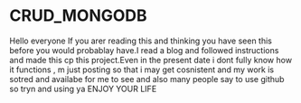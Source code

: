 # CRUD_MONGODB
Hello everyone If you arer reading this and thinking you have seen this before you would probablay have.I read a blog and followed instructions and made this cp
this project.Even in the present date i dont fully know how it functions , m just posting so that i may get cosnistent and my work is sotred and availabe for me to see and also many  people say to use github  so tryn and using ya ENJOY YOUR LIFE
